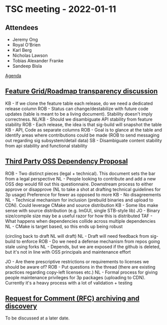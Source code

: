 # TSC meeting - 2022-01-11

## Attendees

* Jeremy Ong
* Royal O'Brien
* Karl Berg
* Nicholas Lawson
* Tobias Alexander Franke
* Sandeep Bisla

[Agenda](https://github.com/o3de/tsc/issues/6)

## [Feature Grid/Roadmap transparency discussion](https://github.com/o3de/o3de/discussions/6703)

KB - If we clone the feature table each release, do we need a dedicated release column
ROB - Status can change/destabilize with future code updates (table is meant to be a living document). Stability doesn't imply correctness.
NL/KB - Should we disambiguate API stability from feature stability
ROB - Each release, the idea is that sig-build will snapshot the table
KB - API, Code as separate columns
ROB - Goal is to glance at the table and identify areas where contributions could be made
(ROB to send messaging out regarding sig subsystem/detail data)
SB - Disambiguate content stability from api stability and functional stability

## [Third Party OSS Dependency Proposal](https://github.com/o3de/tsc/discussions/7)

ROB - Two distinct pieces (legal + technical). This document sets the bar from a legal perspective
NL - People looking to contribute and add a new OSS dep would fill out this questionnaire. Downstream process to either approve or disapprove
(NL to take a shot at drafting technical guidelines for 3p usage)
Preference for fewer as opposed to more
KB - No disagreements
NL - Technical mechanism for inclusion (prebuild binaries and upload to CDN). Could leverage CMake and source distribution
KB - Some libs make sense with source distribution (e.g. ImGUI, single STB-style lib)
JO - Binary size/compile size may be a useful razor for how this is distributed
TAF - What happens when dependencies collide across multiple dependencies
NL - CMake is target based, so this ends up being robust

(circling back to draft NL will draft)
NL - Draft will need feedback from sig-build to enforce
ROB - Do we need a defense mechanism from repos going stale using forks
NL - Depends, but we are exposed if the github is deleted, but it's not in line with OSS principals and maintenance effort

JO - Are there prescriptive restrictions or requirements to licenses we should be aware of?
ROB - Put questions in the thread (there are existing practices regarding copy-left licenses etc.)
NL - Formal process for giving people maintenance privileges for 3p packages (uploading to CDN). Currently it's a heavy process with a lot of validation + testing

## [Request for Comment (RFC) archiving and discovery](https://github.com/o3de/o3de/discussions/6718)

To be discussed at a later date.